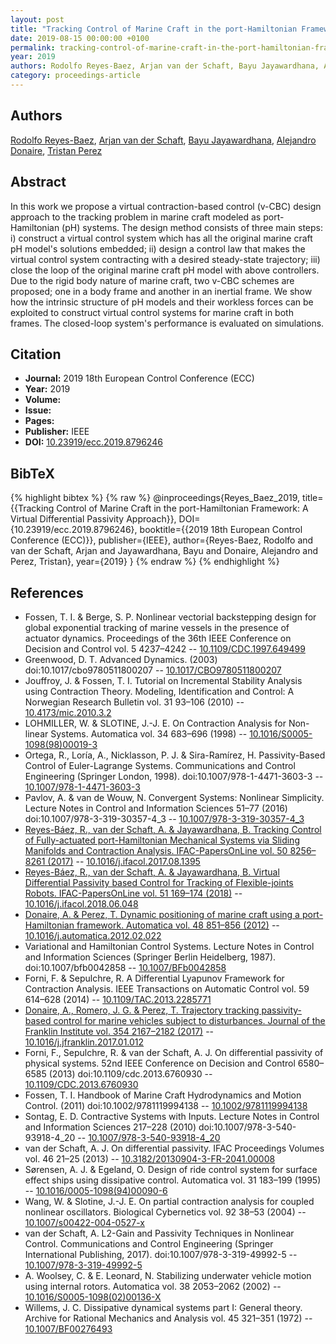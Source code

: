 ```yaml
---
layout: post
title: "Tracking Control of Marine Craft in the port-Hamiltonian Framework: A Virtual Differential Passivity Approach"
date: 2019-08-15 00:00:00 +0100
permalink: tracking-control-of-marine-craft-in-the-port-hamiltonian-framework-a-virtual-differential-passivity-approach
year: 2019
authors: Rodolfo Reyes-Baez, Arjan van der Schaft, Bayu Jayawardhana, Alejandro Donaire, Tristan Perez
category: proceedings-article
---
```

 
## Authors
[Rodolfo Reyes-Baez](authors/rodolfo-reyes-baez), [Arjan van der Schaft](authors/arjan-van-der-schaft), [Bayu Jayawardhana](authors/bayu-jayawardhana), [Alejandro Donaire](authors/alejandro-donaire), [Tristan Perez](authors/tristan-perez)
 
## Abstract
In this work we propose a virtual contraction-based control (v-CBC) design approach to the tracking problem in marine craft modeled as port-Hamiltonian (pH) systems. The design method consists of three main steps: i) construct a virtual control system which has all the original marine craft pH model's solutions embedded; ii) design a control law that makes the virtual control system contracting with a desired steady-state trajectory; iii) close the loop of the original marine craft pH model with above controllers. Due to the rigid body nature of marine craft, two v-CBC schemes are proposed; one in a body frame and another in an inertial frame. We show how the intrinsic structure of pH models and their workless forces can be exploited to construct virtual control systems for marine craft in both frames. The closed-loop system's performance is evaluated on simulations.
 
## Citation
- **Journal:** 2019 18th European Control Conference (ECC)
- **Year:** 2019
- **Volume:** 
- **Issue:** 
- **Pages:** 
- **Publisher:** IEEE
- **DOI:** [10.23919/ecc.2019.8796246](https://doi.org/10.23919/ecc.2019.8796246)
 
## BibTeX
{% highlight bibtex %}
{% raw %}
@inproceedings{Reyes_Baez_2019,
  title={{Tracking Control of Marine Craft in the port-Hamiltonian Framework: A Virtual Differential Passivity Approach}},
  DOI={10.23919/ecc.2019.8796246},
  booktitle={{2019 18th European Control Conference (ECC)}},
  publisher={IEEE},
  author={Reyes-Baez, Rodolfo and van der Schaft, Arjan and Jayawardhana, Bayu and Donaire, Alejandro and Perez, Tristan},
  year={2019}
}
{% endraw %}
{% endhighlight %}
 
## References
- Fossen, T. I. & Berge, S. P. Nonlinear vectorial backstepping design for global exponential tracking of marine vessels in the presence of actuator dynamics. Proceedings of the 36th IEEE Conference on Decision and Control vol. 5 4237–4242 -- [10.1109/CDC.1997.649499](https://doi.org/10.1109/CDC.1997.649499)
- Greenwood, D. T. Advanced Dynamics. (2003) doi:10.1017/cbo9780511800207 -- [10.1017/CBO9780511800207](https://doi.org/10.1017/CBO9780511800207)
- Jouffroy, J. & Fossen, T. I. Tutorial on Incremental Stability Analysis using Contraction Theory. Modeling, Identification and Control: A Norwegian Research Bulletin vol. 31 93–106 (2010) -- [10.4173/mic.2010.3.2](https://doi.org/10.4173/mic.2010.3.2)
- LOHMILLER, W. & SLOTINE, J.-J. E. On Contraction Analysis for Non-linear Systems. Automatica vol. 34 683–696 (1998) -- [10.1016/S0005-1098(98)00019-3](https://doi.org/10.1016/S0005-1098(98)00019-3)
- Ortega, R., Loría, A., Nicklasson, P. J. & Sira-Ramírez, H. Passivity-Based Control of Euler-Lagrange Systems. Communications and Control Engineering (Springer London, 1998). doi:10.1007/978-1-4471-3603-3 -- [10.1007/978-1-4471-3603-3](https://doi.org/10.1007/978-1-4471-3603-3)
- Pavlov, A. & van de Wouw, N. Convergent Systems: Nonlinear Simplicity. Lecture Notes in Control and Information Sciences 51–77 (2016) doi:10.1007/978-3-319-30357-4_3 -- [10.1007/978-3-319-30357-4_3](https://doi.org/10.1007/978-3-319-30357-4_3)
- [Reyes-Báez, R., van der Schaft, A. & Jayawardhana, B. Tracking Control of Fully-actuated port-Hamiltonian Mechanical Systems via Sliding Manifolds and Contraction Analysis. IFAC-PapersOnLine vol. 50 8256–8261 (2017)](tracking-control-of-fully-actuated-port-hamiltonian-mechanical-systems-via-sliding-manifolds-and-contraction-analysis) -- [10.1016/j.ifacol.2017.08.1395](https://doi.org/10.1016/j.ifacol.2017.08.1395)
- [Reyes-Báez, R., van der Schaft, A. & Jayawardhana, B. Virtual Differential Passivity based Control for Tracking of Flexible-joints Robots. IFAC-PapersOnLine vol. 51 169–174 (2018)](virtual-differential-passivity-based-control-for-tracking-of-flexible-joints-robots) -- [10.1016/j.ifacol.2018.06.048](https://doi.org/10.1016/j.ifacol.2018.06.048)
- [Donaire, A. & Perez, T. Dynamic positioning of marine craft using a port-Hamiltonian framework. Automatica vol. 48 851–856 (2012)](dynamic-positioning-of-marine-craft-using-a-port-hamiltonian-framework) -- [10.1016/j.automatica.2012.02.022](https://doi.org/10.1016/j.automatica.2012.02.022)
- Variational and Hamiltonian Control Systems. Lecture Notes in Control and Information Sciences (Springer Berlin Heidelberg, 1987). doi:10.1007/bfb0042858 -- [10.1007/BFb0042858](https://doi.org/10.1007/BFb0042858)
- Forni, F. & Sepulchre, R. A Differential Lyapunov Framework for Contraction Analysis. IEEE Transactions on Automatic Control vol. 59 614–628 (2014) -- [10.1109/TAC.2013.2285771](https://doi.org/10.1109/TAC.2013.2285771)
- [Donaire, A., Romero, J. G. & Perez, T. Trajectory tracking passivity-based control for marine vehicles subject to disturbances. Journal of the Franklin Institute vol. 354 2167–2182 (2017)](trajectory-tracking-passivity-based-control-for-marine-vehicles-subject-to-disturbances) -- [10.1016/j.jfranklin.2017.01.012](https://doi.org/10.1016/j.jfranklin.2017.01.012)
- Forni, F., Sepulchre, R. & van der Schaft, A. J. On differential passivity of physical systems. 52nd IEEE Conference on Decision and Control 6580–6585 (2013) doi:10.1109/cdc.2013.6760930 -- [10.1109/CDC.2013.6760930](https://doi.org/10.1109/CDC.2013.6760930)
- Fossen, T. I. Handbook of Marine Craft Hydrodynamics and Motion Control. (2011) doi:10.1002/9781119994138 -- [10.1002/9781119994138](https://doi.org/10.1002/9781119994138)
- Sontag, E. D. Contractive Systems with Inputs. Lecture Notes in Control and Information Sciences 217–228 (2010) doi:10.1007/978-3-540-93918-4_20 -- [10.1007/978-3-540-93918-4_20](https://doi.org/10.1007/978-3-540-93918-4_20)
- van der Schaft, A. J. On differential passivity. IFAC Proceedings Volumes vol. 46 21–25 (2013) -- [10.3182/20130904-3-FR-2041.00008](https://doi.org/10.3182/20130904-3-FR-2041.00008)
- Sørensen, A. J. & Egeland, O. Design of ride control system for surface effect ships using dissipative control. Automatica vol. 31 183–199 (1995) -- [10.1016/0005-1098(94)00090-6](https://doi.org/10.1016/0005-1098(94)00090-6)
- Wang, W. & Slotine, J.-J. E. On partial contraction analysis for coupled nonlinear oscillators. Biological Cybernetics vol. 92 38–53 (2004) -- [10.1007/s00422-004-0527-x](https://doi.org/10.1007/s00422-004-0527-x)
- van der Schaft, A. L2-Gain and Passivity Techniques in Nonlinear Control. Communications and Control Engineering (Springer International Publishing, 2017). doi:10.1007/978-3-319-49992-5 -- [10.1007/978-3-319-49992-5](https://doi.org/10.1007/978-3-319-49992-5)
- A. Woolsey, C. & E. Leonard, N. Stabilizing underwater vehicle motion using internal rotors. Automatica vol. 38 2053–2062 (2002) -- [10.1016/S0005-1098(02)00136-X](https://doi.org/10.1016/S0005-1098(02)00136-X)
- Willems, J. C. Dissipative dynamical systems part I: General theory. Archive for Rational Mechanics and Analysis vol. 45 321–351 (1972) -- [10.1007/BF00276493](https://doi.org/10.1007/BF00276493)

